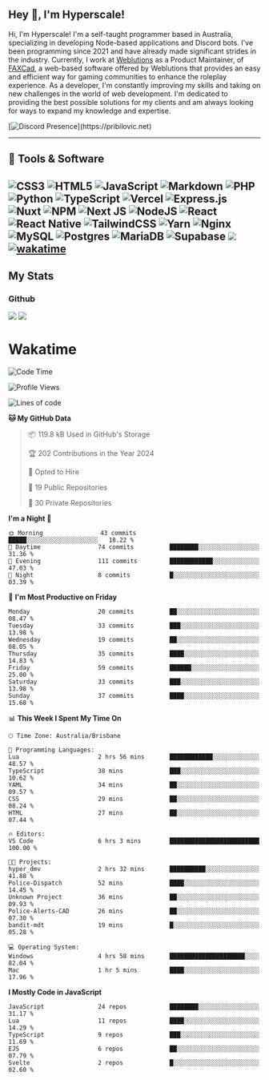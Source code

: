 ## Hey 👋, I'm Hyperscale!

Hi, I'm Hyperscale! I'm a self-taught programmer based in Australia, specializing in developing Node-based applications and Discord bots. I've been programming since 2021 and have already made significant strides in the industry. Currently, I work at [Weblutions](https://weblutions.com) as a Product Maintainer, of [FAXCad](https://weblutions.com/store/faxcad), a web-based software offered by Weblutions that provides an easy and efficient way for gaming communities to enhance the roleplay experience. As a developer, I'm constantly improving my skills and taking on new challenges in the world of web development. I'm dedicated to providing the best possible solutions for my clients and am always looking for ways to expand my knowledge and expertise.

[![Discord Presence](https://lanyard.cnrad.dev/api/906061699562475581?=idleMessage=:Just%Chillin%With%My%Kangaroo!)](https://pribilovic.net)

<p align="center">
<a href="https://github.com/Hyperscale1">
</a>
</p>

---
## 🔧 Tools & Software

![CSS3](https://img.shields.io/badge/css3-%231572B6.svg?style=for-the-badge&logo=css3&logoColor=white) ![HTML5](https://img.shields.io/badge/html5-%23E34F26.svg?style=for-the-badge&logo=html5&logoColor=white) ![JavaScript](https://img.shields.io/badge/javascript-%23323330.svg?style=for-the-badge&logo=javascript&logoColor=%23F7DF1E)  ![Markdown](https://img.shields.io/badge/markdown-%23000000.svg?style=for-the-badge&logo=markdown&logoColor=white) ![PHP](https://img.shields.io/badge/php-%23777BB4.svg?style=for-the-badge&logo=php&logoColor=white) ![Python](https://img.shields.io/badge/python-3670A0?style=for-the-badge&logo=python&logoColor=ffdd54) ![TypeScript](https://img.shields.io/badge/typescript-%23007ACC.svg?style=for-the-badge&logo=typescript&logoColor=white) ![Vercel](https://img.shields.io/badge/vercel-%23000000.svg?style=for-the-badge&logo=vercel&logoColor=white) ![Express.js](https://img.shields.io/badge/express.js-%23404d59.svg?style=for-the-badge&logo=express&logoColor=%2361DAFB) ![Nuxt](https://img.shields.io/badge/Nuxt-%23404d59.svg?style=for-the-badge&logo=nuxtdotjs&logoColor=%02dc82)  ![NPM](https://img.shields.io/badge/NPM-%23000000.svg?style=for-the-badge&logo=npm&logoColor=white) ![Next JS](https://img.shields.io/badge/Next-black?style=for-the-badge&logo=next.js&logoColor=white) ![NodeJS](https://img.shields.io/badge/node.js-6DA55F?style=for-the-badge&logo=node.js&logoColor=white) ![React](https://img.shields.io/badge/react-%2320232a.svg?style=for-the-badge&logo=react&logoColor=%2361DAFB) ![React Native](https://img.shields.io/badge/react_native-%2320232a.svg?style=for-the-badge&logo=react&logoColor=%2361DAFB) ![TailwindCSS](https://img.shields.io/badge/tailwindcss-%2338B2AC.svg?style=for-the-badge&logo=tailwind-css&logoColor=white) ![Yarn](https://img.shields.io/badge/yarn-%232C8EBB.svg?style=for-the-badge&logo=yarn&logoColor=white) ![Nginx](https://img.shields.io/badge/nginx-%23009639.svg?style=for-the-badge&logo=nginx&logoColor=white) ![MySQL](https://img.shields.io/badge/mysql-%2300f.svg?style=for-the-badge&logo=mysql&logoColor=white) ![Postgres](https://img.shields.io/badge/postgres-%23316192.svg?style=for-the-badge&logo=postgresql&logoColor=white) ![MariaDB](https://img.shields.io/badge/mariadb-%23316192.svg?style=for-the-badge&logo=mariadb&logoColor=white) ![Supabase](https://img.shields.io/badge/Supabase-3ECF8E?style=for-the-badge&logo=supabase&logoColor=white) ![](https://img.shields.io/badge/Ubuntu-E95420?style=for-the-badge&logo=ubuntu&logoColor=white) [![wakatime](https://wakatime.com/badge/user/6e098b16-30e8-493e-bf77-598fafbb912d.svg?style=for-the-badge)](https://wakatime.com/@6e098b16-30e8-493e-bf77-598fafbb912d) 
---
## My Stats

### Github
![](https://github-readme-stats.vercel.app/api?username=Hyperscale1&theme=blue-green)
![](https://github-readme-stats.vercel.app/api/top-langs/?username=Hyperscale1&theme=blue-green)

# Wakatime
<!--START_SECTION:waka-->
![Code Time](http://img.shields.io/badge/Code%20Time-852%20hrs%201%20min-blue)

![Profile Views](http://img.shields.io/badge/Profile%20Views-0-blue)

![Lines of code](https://img.shields.io/badge/From%20Hello%20World%20I%27ve%20Written-494.1%20thousand%20lines%20of%20code-blue)

**🐱 My GitHub Data** 

> 📦 119.8 kB Used in GitHub's Storage 
 > 
> 🏆 202 Contributions in the Year 2024
 > 
> 💼 Opted to Hire
 > 
> 📜 19 Public Repositories 
 > 
> 🔑 30 Private Repositories 
 > 
**I'm a Night 🦉** 

```text
🌞 Morning                43 commits          █████░░░░░░░░░░░░░░░░░░░░   18.22 % 
🌆 Daytime                74 commits          ████████░░░░░░░░░░░░░░░░░   31.36 % 
🌃 Evening                111 commits         ████████████░░░░░░░░░░░░░   47.03 % 
🌙 Night                  8 commits           █░░░░░░░░░░░░░░░░░░░░░░░░   03.39 % 
```
📅 **I'm Most Productive on Friday** 

```text
Monday                   20 commits          ██░░░░░░░░░░░░░░░░░░░░░░░   08.47 % 
Tuesday                  33 commits          ███░░░░░░░░░░░░░░░░░░░░░░   13.98 % 
Wednesday                19 commits          ██░░░░░░░░░░░░░░░░░░░░░░░   08.05 % 
Thursday                 35 commits          ████░░░░░░░░░░░░░░░░░░░░░   14.83 % 
Friday                   59 commits          ██████░░░░░░░░░░░░░░░░░░░   25.00 % 
Saturday                 33 commits          ███░░░░░░░░░░░░░░░░░░░░░░   13.98 % 
Sunday                   37 commits          ████░░░░░░░░░░░░░░░░░░░░░   15.68 % 
```


📊 **This Week I Spent My Time On** 

```text
🕑︎ Time Zone: Australia/Brisbane

💬 Programming Languages: 
Lua                      2 hrs 56 mins       ████████████░░░░░░░░░░░░░   48.57 % 
TypeScript               38 mins             ███░░░░░░░░░░░░░░░░░░░░░░   10.62 % 
YAML                     34 mins             ██░░░░░░░░░░░░░░░░░░░░░░░   09.57 % 
CSS                      29 mins             ██░░░░░░░░░░░░░░░░░░░░░░░   08.24 % 
HTML                     27 mins             ██░░░░░░░░░░░░░░░░░░░░░░░   07.44 % 

🔥 Editors: 
VS Code                  6 hrs 3 mins        █████████████████████████   100.00 % 

🐱‍💻 Projects: 
hyper_dmv                2 hrs 32 mins       ██████████░░░░░░░░░░░░░░░   41.88 % 
Police-Dispatch          52 mins             ████░░░░░░░░░░░░░░░░░░░░░   14.45 % 
Unknown Project          36 mins             ██░░░░░░░░░░░░░░░░░░░░░░░   09.93 % 
Police-Alerts-CAD        26 mins             ██░░░░░░░░░░░░░░░░░░░░░░░   07.30 % 
bandit-mdt               19 mins             █░░░░░░░░░░░░░░░░░░░░░░░░   05.28 % 

💻 Operating System: 
Windows                  4 hrs 58 mins       █████████████████████░░░░   82.04 % 
Mac                      1 hr 5 mins         ████░░░░░░░░░░░░░░░░░░░░░   17.96 % 
```

**I Mostly Code in JavaScript** 

```text
JavaScript               24 repos            ████████░░░░░░░░░░░░░░░░░   31.17 % 
Lua                      11 repos            ████░░░░░░░░░░░░░░░░░░░░░   14.29 % 
TypeScript               9 repos             ███░░░░░░░░░░░░░░░░░░░░░░   11.69 % 
EJS                      6 repos             ██░░░░░░░░░░░░░░░░░░░░░░░   07.79 % 
Svelte                   2 repos             █░░░░░░░░░░░░░░░░░░░░░░░░   02.60 % 
```




<!--END_SECTION:waka-->
